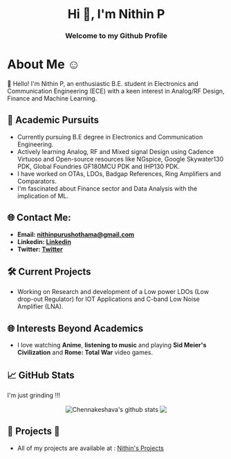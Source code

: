 
<h1 align="center">Hi 👋, I'm Nithin P</h1>
<h3 align="center">Welcome to my Github Profile</h3>

# About Me ☺️

👋 Hello! I'm Nithin P, an enthusiastic B.E. student in Electronics and Communication Engineering (ECE) with a keen interest in Analog/RF Design, Finance and Machine Learning.
  
## 🔬 Academic Pursuits 

- Currently pursuing B.E degree in Electronics and Communication Engineering.
- Actively learning Analog, RF and Mixed signal Design using Cadence Virtuoso and Open-source resources like NGspice, Google Skywater130 PDK, Global Foundries GF180MCU PDK and IHP130 PDK.
- I have worked on OTAs, LDOs, Badgap References, Ring Amplifiers and Comparators.
- I'm fascinated about Finance sector and Data Analysis with the implication of ML. 

## 🌐 Contact Me:

- **Email: [nithinpurushothama@gmail.com](mailto:nithinpurushothama@gmail.com)**
- **Linkedin: [Linkedin](https://www.linkedin.com/in/nithin-purushothama-70664727b/)**
- **Twitter: [Twitter](https://twitter.com/nithinpuru75919)**

## 🛠️ Current Projects 

- Working on Research and development of a Low power LDOs (Low drop-out Regulator) for IOT Applications and C-band Low Noise Amplifier (LNA).

## 🌐 Interests Beyond Academics  

- I love watching **Anime**, **listening to music** and playing **Sid Meier's Civilization** and **Rome: Total War** video games.

 ## 📈 GitHub Stats
 I'm just grinding !!! <br>
 
<div align="center">
  <img align="center" src="https://github-readme-stats.vercel.app/api?username=chennakeshavadasa&show_icons=true&include_all_commits=true&theme=dark&hide_border=true&title_color=FF5F7E&text_color=00F4F5&icon_color=FFC300&bg_color=00000000&ring_color=8B008B" alt="Chennakeshava's github stats" />
  <img align="center" src="https://github-readme-stats.vercel.app/api/top-langs/?username=chennakeshavadasa&layout=compact&theme=dark&hide_border=true&title_color=FF5F7E&text_color=00F4F5&bg_color=00000000" />
</div>


 ## 🚀 Projects 🚀
 
- All of my projects are available at : [Nithin's Projects](https://github.com/chennakeshavadasa?tab=repositories)
